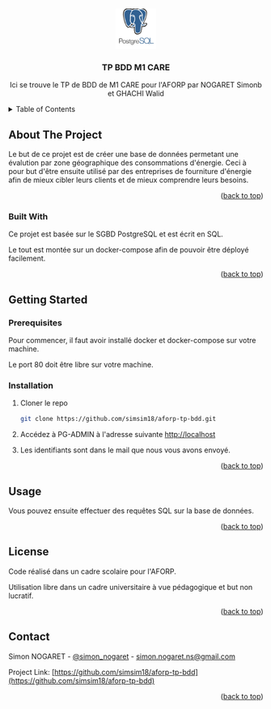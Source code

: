 <a name="readme-top"></a>

<!-- PROJECT LOGO -->
<br />
<div align="center">
  <a href="https://github.com/simsim18/aforp-tp-bdd">
    <img src="postgres.png" alt="Logo" width="80" height="80">
  </a>

  <h3 align="center">TP BDD M1 CARE</h3>

  <p align="center">
    Ici se trouve le TP de BDD de M1 CARE pour l'AFORP par NOGARET Simonb et GHACHI Walid
    <br />
</div>


<!-- TABLE OF CONTENTS -->
<details>
  <summary>Table of Contents</summary>
  <ol>
    <li>
      <a href="#about-the-project">About The Project</a>
      <ul>
        <li><a href="#built-with">Built With</a></li>
      </ul>
    </li>
    <li>
      <a href="#getting-started">Getting Started</a>
      <ul>
        <li><a href="#prerequisites">Prerequisites</a></li>
        <li><a href="#installation">Installation</a></li>
      </ul>
    </li>
    <li><a href="#usage">Usage</a></li>
    <li><a href="#license">License</a></li>
    <li><a href="#contact">Contact</a></li>
  </ol>
</details>



<!-- ABOUT THE PROJECT -->
## About The Project

Le but de ce projet est de créer une base de données permetant une évalution par zone géographique des consommations d'énergie. Ceci à pour but d'être ensuite utilisé par des entreprises de fourniture d'énergie afin de mieux cibler leurs clients et de mieux comprendre leurs besoins.

<p align="right">(<a href="#readme-top">back to top</a>)</p>


### Built With

Ce projet est basée sur le SGBD PostgreSQL et est écrit en SQL.

Le tout est montée sur un docker-compose afin de pouvoir être déployé facilement.

<p align="right">(<a href="#readme-top">back to top</a>)</p>


<!-- GETTING STARTED -->
## Getting Started
### Prerequisites

Pour commencer, il faut avoir installé docker et docker-compose sur votre machine.

Le port 80 doit être libre sur votre machine.

### Installation

1. Cloner le repo
   ```sh
   git clone https://github.com/simsim18/aforp-tp-bdd.git
   ```

2. Accédez à PG-ADMIN à l'adresse suivante [http://localhost](http://localhost)

3. Les identifiants sont dans le mail que nous vous avons envoyé.

<p align="right">(<a href="#readme-top">back to top</a>)</p>



<!-- USAGE EXAMPLES -->
## Usage

Vous pouvez ensuite effectuer des requêtes SQL sur la base de données.

<p align="right">(<a href="#readme-top">back to top</a>)</p>



<!-- LICENSE -->
## License

Code réalisé dans un cadre scolaire pour l'AFORP.

Utilisation libre dans un cadre universitaire à vue pédagogique et but non lucratif.

<p align="right">(<a href="#readme-top">back to top</a>)</p>



<!-- CONTACT -->
## Contact

Simon NOGARET - [@simon_nogaret](https://www.linkedin.com/in/simon-nogaret/) - simon.nogaret.ns@gmail.com

Project Link: [https://github.com/simsim18/aforp-tp-bdd](https://github.com/simsim18/aforp-tp-bdd)

<p align="right">(<a href="#readme-top">back to top</a>)</p>